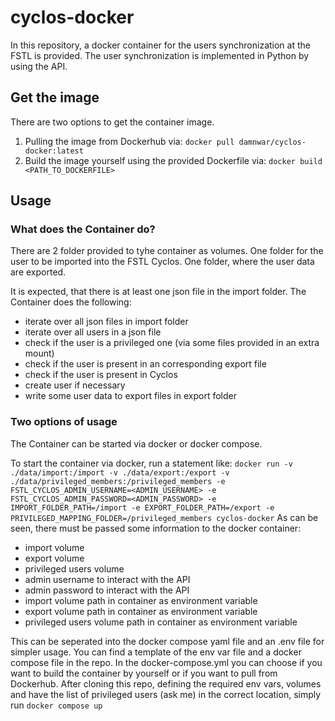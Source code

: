 # cyclos-docker

In this repository, a docker container for the users synchronization at the FSTL is provided.
The user synchronization is implemented in Python by using the API.

## Get the image

There are two options to get the container image.
1. Pulling the image from Dockerhub via:
   ```docker pull damnwar/cyclos-docker:latest```
2. Build the image yourself using the provided Dockerfile via:
   ```docker build <PATH_TO_DOCKERFILE>```

## Usage

### What does the Container do?

There are 2 folder provided to tyhe container as volumes.
One folder for the user to be imported into the FSTL Cyclos.
One folder, where the user data are exported.

It is expected, that there is at least one json file in the import folder.
The Container does the following:
- iterate over all json files in import folder
- iterate over all users in a json file
- check if the user is a privileged one (via some files provided in an extra mount)
- check if the user is present in an corresponding export file
- check if the user is present in Cyclos
- create user if necessary
- write some user data to export files in export folder

### Two options of usage

The Container can be started via docker or docker compose.

To start the container via docker, run a statement like:
```docker run -v ./data/import:/import -v ./data/export:/export -v ./data/privileged_members:/privileged_members -e FSTL_CYCLOS_ADMIN_USERNAME=<ADMIN_USERNAME> -e FSTL_CYCLOS_ADMIN_PASSWORD=<ADMIN_PASSWORD> -e IMPORT_FOLDER_PATH=/import -e EXPORT_FOLDER_PATH=/export -e PRIVILEGED_MAPPING_FOLDER=/privileged_members cyclos-docker```
As can be seen, there must be passed some information to the docker container:
- import volume
- export volume
- privileged users volume
- admin username to interact with the API
- admin password to interact with the API
- import volume path in container as environment variable
- export volume path in container as environment variable
- privileged users volume path in container as environment variable

This can be seperated into the docker compose yaml file and an .env file for simpler usage.
You can find a template of the env var file and a docker compose file in the repo.
In the docker-compose.yml you can choose if you want to build the container by yourself or if you want to pull from Dockerhub.
After cloning this repo, defining the required env vars, volumes and have the list of privileged users (ask me) in the correct location, simply run
`docker compose up`
